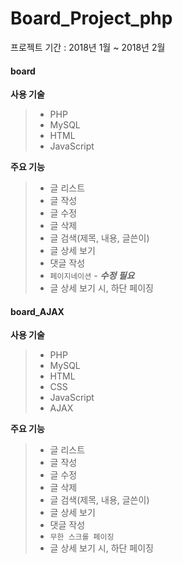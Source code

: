 # Board_Project_php

프로젝트 기간 :  2018년 1월 ~ 2018년 2월


#### board

**사용 기술**

>- PHP
>- MySQL
>- HTML
>- JavaScript

**주요 기능**

>- 글 리스트
>- 글 작성
>- 글 수정
>- 글 삭제
>- 글 검색(제목, 내용, 글쓴이)
>- 글 상세 보기
>- 댓글 작성
>- ` 페이지네이션 ` - ***수정 필요***
>- 글 상세 보기 시, 하단 페이징

#### board_AJAX

 **사용 기술**

>- PHP
>- MySQL
>- HTML
>- CSS
>- JavaScript
>- AJAX

 **주요 기능**

>- 글 리스트
>- 글 작성
>- 글 수정
>- 글 삭제
>- 글 검색(제목, 내용, 글쓴이)
>- 글 상세 보기
>- 댓글 작성
>- ` 무한 스크롤 페이징 `
>- 글 상세 보기 시, 하단 페이징

